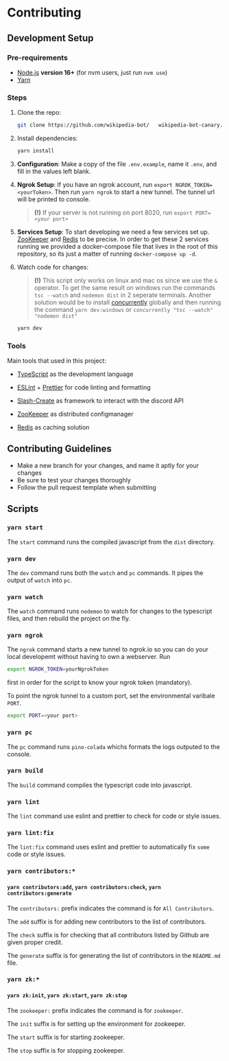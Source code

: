 # Contributing

## Development Setup

### Pre-requirements

- [Node.js](http://nodejs.org) **version 16+** (for nvm users, just run `nvm use`)
- [Yarn](https://yarnpkg.com/getting-started/install)

### Steps

1. Clone the repo:

    ```bash
    git clone https://github.com/wikipedia-bot/   wikipedia-bot-canary.git
    ```

2. Install dependencies:

    ```bash
    yarn install
    ```

3. **Configuration**:
    Make a copy of the file `.env.example`, name it `.env`, and fill in the values left blank.

4. **Ngrok Setup**:
    If you have an ngrok account, run `export NGROK_TOKEN=<yourToken>`. Then run `yarn ngrok` to start a new tunnel. The tunnel url will be printed to console.
    > **(!)** If your server is not running on port 8020, run `export PORT=<your port>`

5. **Services Setup**:
    To start developing we need a few services set up. [ZooKeeper](https://zookeeper.apache.org) and [Redis](https://redis.io) to be precise. In order to get these 2 services running we provided a docker-compose file that lives in the root of this repository, so its just a matter of running `docker-compose up -d`.

6. Watch code for changes:
    > **(!)** This script only works on linux and mac os since we use the `&` operator. To get the same result on windows run the commands `tsc --watch` and `nodemon dist` in 2 seperate terminals. Another solution would be to install [concurrently](https://www.npmjs.com/package/concurrently) globally and then running the command `yarn dev:windows` or `concurrently "tsc --watch" "nodemon dist"`

    ```bash
    yarn dev
    ```

### Tools

Main tools that used in this project:

- [TypeScript](https://www.typescriptlang.org/) as the development language
- [ESLint](https://eslint.org/) + [Prettier](https://prettier.io/) for code linting and formatting
- [Slash-Create](https://slash-create.js.org) as framework to interact with the discord API

- [ZooKeeper](https://zookeeper.apache.org/) as distributed configmanager
- [Redis](https://redis.io) as caching solution

## Contributing Guidelines

- Make a new branch for your changes, and name it aptly for your changes
- Be sure to test your changes thoroughly
- Follow the pull request template when submitting

## Scripts

### `yarn start`

The `start` command runs the compiled javascript from the `dist` directory.

### `yarn dev`

The `dev` command runs both the `watch` and `pc` commands. It pipes the output of `watch` into `pc`.

### `yarn watch`

The `watch` command runs `nodemon` to watch for changes to the typescript files, and then rebuild the project on the fly.

### `yarn ngrok`

The `ngrok` command starts a new tunnel to ngrok.io so you can do your local developemt without having to own a webserver. Run
```bash
export NGROK_TOKEN=yourNgrokToken
```
first in order for the script to know your ngrok token (mandatory).

To point the ngrok tunnel to a custom port, set the environmental varibale `PORT`.
```bash
export PORT=<your port>
```


### `yarn pc`

The `pc` command runs `pino-colada` whichs formats the logs outputed to the console.

### `yarn build`

The `build` command compiles the typescript code into javascript.

### `yarn lint`

The `lint` command use eslint and prettier to check for code or style issues.

### `yarn lint:fix`

The `lint:fix` command uses eslint and prettier to automatically fix `some` code or style issues.

### `yarn contributors:*`

#### `yarn contributors:add`, `yarn contributors:check`, `yarn contributors:generate`

The `contributors:` prefix indicates the command is for `All Contributors`.

The `add` suffix is for adding new contributors to the list of contributors.

The `check` suffix is for checking that all contributors listed by Github are given proper credit.

The `generate` suffix is for generating the list of contributors in the `README.md` file.

### `yarn zk:*`

#### `yarn zk:init`, `yarn zk:start`, `yarn zk:stop`

The `zookeeper:` prefix indicates the command is for `zookeeper`.

The `init` suffix is for setting up the environment for zookeeper.

The `start` suffix is for starting zookeeper.

The `stop` suffix is for stopping zookeeper.
